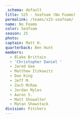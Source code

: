 ```yaml
---
_schema: default
title: S25 - Seafoam (No Foamo)
permalink: /teams/s25-seafoam/
name: No Foamo
color: Seafoam
season: 25
photo:
captain: Matt H.
quarterback: Ben Hunt
members:
  - Blake Brittain
  - 'Christopher Daniel '
  - Jared Gee
  - Matthew Itzkowitz
  - Dan King
  - Jeff M.
  - Zach McRae
  - Jordan Myles
  - Aaron S.
  - Matt Showalter
  - Matan Showstack
division: Pitchers
---
```

